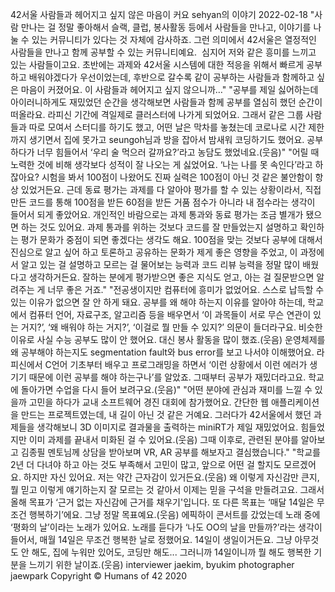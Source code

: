 42서울 사람들과 헤어지고 싶지 않은 마음이 커요
sehyan의 이야기
2022-02-18
"사람 만나는 걸 정말 좋아해서 슬랙, 클럽, 봉사활동 등에서 사람들을 만나고, 이야기를 나눌 수 있는 커뮤니티가 있다는 것 자체에 감사하죠. 그런 의미에서 42서울은 열정적인 사람들을 만나고 함께 공부할 수 있는 커뮤니티예요.  심지어 저와 같은 흥미를 느끼고 있는 사람들이고요. 초반에는 과제와 42서울 시스템에 대한 적응을 위해서 빠르게 공부하고 배워야겠다가 우선이었는데, 후반으로 갈수록 같이 공부하는 사람들과 함께하고 싶은 마음이 커졌어요. 이 사람들과 헤어지고 싶지 않으니까…"
"공부를 제일 싫어하는데 아이러니하게도 재밌었던 순간을 생각해보면 사람들과 함께 공부를 열심히 했던 순간이 떠올라요. 라피신 기간에 격일제로 클러스터에 나가게 되었어요. 그래서 같은 그룹 사람들과 따로 모여서 스터디를 하기도 했고, 어떤 날은 막차를 놓쳤는데 코로나로 시간 제한까지 생기면서 집에 못가고 seungoh님과 방을 잡아서 밤새워 코딩하기도 했어요. 공부하다가 너무 힘들어서 ‘우리 술 먹으러 갈까요?’라고 농담도 했었네요.(웃음)"
"어릴 때 노력한 것에 비해 생각보다 성적이 잘 나오는 게 싫었어요. ‘나는 나를 못 속인다’라고 하잖아요? 시험을 봐서 100점이 나왔어도 진짜 실력은 100점이 아닌 것 같은 불안함이 항상 있었거든요. 근데 동료 평가는 과제를 다 알아야 평가를 할 수 있는 상황이라서, 직접 만든 코드를 통해 100점을 받든 60점을 받든 거품 점수가 아니라 내 점수라는 생각이 들어서 되게 좋았어요. 개인적인 바람으로는 과제 통과와 동료 평가는 조금 별개가 됐으면 하는 것도 있어요. 과제 통과를 위하는 것보다 코드를 잘 만들었는지 설명하고 확인하는 평가 문화가 중점이 되면 좋겠다는 생각도 해요. 100점을 맞는 것보다 공부에 대해서 진심으로 알고 싶어 하고 토론하고 공유하는 문화가 제게 좋은 영향을 주었고, 이 과정에서 알고 있는 걸 설명하고 모르는 걸 물어보는 능력과 코드 리뷰 능력을 정말 많이 배웠다고 생각하거든요. 잘하는 분에게 평가받으면 좋은 지식도 얻고, 아는 걸 질문받으면 알려주는 게 너무 좋은 거죠."
"전공생이지만 컴퓨터에 흥미가 없었어요. 스스로 납득할 수 있는 이유가 없으면 잘 안 하게 돼요. 공부를 왜 해야 하는지 이유를 알아야 하는데, 학교에서 컴퓨터 언어, 자료구조, 알고리즘 등을 배우면서 ‘이 과목들이 서로 무슨 연관이 있는 거지?’, ‘왜 배워야 하는 거지?’, ‘이걸로 뭘 만들 수 있지?’ 의문이 들더라구요. 비슷한 이유로 사실 수능 공부도 많이 안 했어요. 대신 봉사 활동을 많이 했죠.(웃음) 운영체제를 왜 공부해야 하는지도 segmentation fault와 bus error를 보고 나서야 이해했어요. 라피신에서 C언어 기초부터 배우고 프로그래밍을 하면서 ‘이런 상황에서 이런 에러가 생기기 때문에 이런 공부를 해야 하는구나’를 알았죠. 그때부터 공부가 재밌더라고요. 학교에 돌아가면 수업을 다시 들어 보려구요.(웃음)"
"어떤 분야에 관심과 재미를 느낄 수 있을까 고민을 하다가 교내 소프트웨어 경진 대회에 참가했어요. 간단한 웹 애플리케이션을 만드는 프로젝트였는데, 내 길이 아닌 것 같은 거예요. 그러다가 42서울에서 했던 과제들을 생각해보니 3D 이미지로 결과물을 출력하는 miniRT가 제일 재밌었어요. 힘들었지만 이미 과제를 끝내서 미화된 걸 수 있어요.(웃음) 그때 이후로, 관련된 분야를 알아보고 김종필 멘토님께 상담을 받아보며 VR, AR 공부를 해보자고 결심했습니다."
"학교를 2년 더 다녀야 하고 아는 것도 부족해서 고민이 많고, 앞으로 어떤 걸 할지도 모르겠어요. 하지만 자신 있어요. 저는 약간 근자감이 있거든요.(웃음) 왜 이렇게 자신감만 큰지, 뭘 믿고 이렇게 얘기하는지 잘 모르는 것 같아서 이제는 믿을 구석을 만들려고요. 그래서 올해 목표가 ‘근거 없는 자신감에 근거를 채우기'입니다. 또 다른 목표는 ‘매달 14일은 무조건 행복하기’에요. 그냥 정말 목표예요.(웃음) 에픽하이 콘서트를 갔었는데 노래 중에 ‘평화의 날’이라는 노래가 있어요. 노래를 듣다가 ‘나도 OO의 날을 만들까?’라는 생각이 들어서, 매월 14일은 무조건 행복한 날로 정했어요. 14일이 생일이거든요. 그냥 아무것도 안 해도, 집에 누워만 있어도, 코딩만 해도... 그러니까 14일이니까 뭘 해도 행복한 기분을 느끼기 위한 날이죠.(웃음)
interviewer jaekim, byukim
photographer jaewpark
Copyright © Humans of 42 2020
